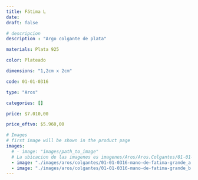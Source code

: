 ```yaml
---
title: Fátima L
date: 
draft: false

# descripcion
description : "Argo colgante de plata"

materials: Plata 925

color: Plateado

dimensions: "1,2cm x 2cm"

code: 01-01-0316

type: "Aros"

categories: []

price: $7.010,00

price_eftvo: $5.960,00

# Images
# first image will be shown in the product page
images:
  # - image: "images/path_to_image"
  # La ubicacion de las imagenes es imagenes/Aros/Aros.Colgantes/01-01-0316-fatima-l
  - image: "./images/aros/colgantes/01-01-0316-mano-de-fatima-grande_a.JPG"
  - image: "./images/aros/colgantes/01-01-0316-mano-de-fatima-grande_b.JPG"
---
```

